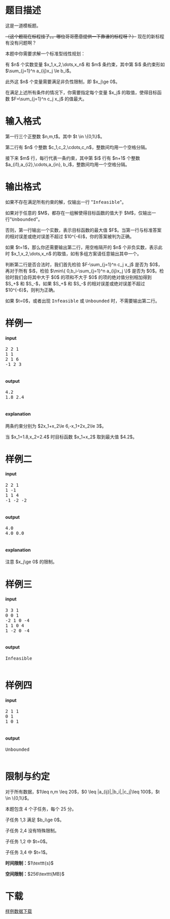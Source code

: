 # 题目描述

<p>这是一道模板题。</p>
<p><del>（这个题现在标程挂了。。哪位哥哥愿意提供一下靠谱的标程呀？）</del> 现在的新标程有没有问题啊？</p>
<p>本题中你需要求解一个标准型线性规划：</p>
<p>有 $n$ 个实数变量 $x_1,x_2,\dots,x_n$ 和 $m$ 条约束，其中第 $i$ 条约束形如 $\sum_{j=1}^n a_{ij}x_j \le b_i$。</p>
<p>此外这 $n$ 个变量需要满足非负性限制，即 $x_j\ge 0$。</p>
<p>在满足上述所有条件的情况下，你需要指定每个变量 $x_j$ 的取值，使得目标函数 $F=\sum_{j=1}^n c_j x_j$ 的值最大。</p>

# 输入格式


<p>第一行三个正整数 $n,m,t$。其中 $t \in \{0,1\}$。</p>
<p>第二行有 $n$ 个整数 $c_1,c_2,\cdots,c_n$，整数间均用一个空格分隔。</p>
<p>接下来 $m$ 行，每行代表一条约束，其中第 $i$ 行有 $n+1$ 个整数 $a_{i1},a_{i2},\cdots,a_{in}, b_i$，整数间均用一个空格分隔。</p>

# 输出格式


<p>如果不存在满足所有约束的解，仅输出一行 &#34;<samp>Infeasible</samp>&#34;。</p>
<p>如果对于任意的 $M$，都存在一组解使得目标函数的值大于 $M$，仅输出一行&#34;<samp>Unbounded</samp>&#34;。</p>
<p>否则，第一行输出一个实数，表示目标函数的最大值 $F$。当第一行与标准答案的相对误差或绝对误差不超过 $10^{-6}$，你的答案被判为正确。</p>
<p>如果 $t=1$，那么你还需要输出第二行，用空格隔开的 $n$ 个非负实数，表示此时 $x_1,x_2,\dots,x_n$ 的取值，如有多组方案请任意输出其中一个。</p>
<p>判断第二行是否合法时，我们首先检验 $F-\sum_{j=1}^n c_j x_j$ 是否为 $0$，再对于所有 $i$，检验 $\min\{ 0,b_i-\sum_{j=1}^n a_{ij}x_j \}$ 是否为 $0$。检验时我们会将其中大于 $0$ 的项和不大于 $0$ 的项的绝对值分别相加得到 $S_+$ 和 $S_-$，如果 $S_+$ 和 $S_-$ 的相对误差或绝对误差不超过 $10^{-6}$，则判为正确。</p>
<p>如果 $t=0$，或者出现 <samp>Infeasible</samp> 或 <samp>Unbounded</samp> 时，不需要输出第二行。</p>

# 样例一


<h4>input</h4>
<pre>2 2 1
1 1
2 1 6
-1 2 3

</pre>

<h4>output</h4>
<pre>4.2
1.8 2.4 

</pre>

<h4>explanation</h4>
<p>两条约束分别为 $2x_1+x_2\le 6,-x_1+2x_2\le 3$。</p>
<p>当 $x_1=1.8,x_2=2.4$ 时目标函数 $x_1+x_2$ 取到最大值 $4.2$。</p>

# 样例二


<h4>input</h4>
<pre>2 2 1
1 -1
1 1 4
-1 -2 -2

</pre>

<h4>output</h4>
<pre>4.0
4.0 0.0

</pre>

<h4>explanation</h4>
<p>注意 $x_j\ge 0$ 的限制。</p>

# 样例三


<h4>input</h4>
<pre>3 3 1
0 0 1
-2 1 0 -4
1 1 0 4
1 -2 0 -4

</pre>

<h4>output</h4>
<pre>Infeasible

</pre>


# 样例四


<h4>input</h4>
<pre>2 1 1
0 1
1 0 1

</pre>

<h4>output</h4>
<pre>Unbounded

</pre>


# 限制与约定


<p>对于所有数据，$1\leq n,m \leq 20$，$0 \leq |a_{ij}|,|b_i|,|c_j|\leq 100$，$t \in \{0,1\}$。</p>
<p>本题包含 4 个子任务，每个 25 分。</p>
<p>子任务 1,3 满足 $b_i\ge 0$。</p>
<p>子任务 2,4 没有特殊限制。</p>
<p>子任务 1,2 中 $t=0$。</p>
<p>子任务 3,4 中 $t=1$。</p>
<p><strong>时间限制：</strong>$1\texttt{s}$</p>
<p><strong>空间限制：</strong>$256\texttt{MB}$</p>

# 下载


<p><a href="/download.php?type=problem&amp;id=179">样例数据下载</a></p>
